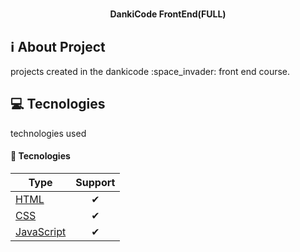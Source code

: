 <h1 align="center">
   
</h1>


<h4 align="center">
  DankiCode FrontEnd(FULL)
</h4>


## ℹ️ About Project



  <p>   
projects created in the dankicode :space_invader: front end course.
  </p>



## 💻 Tecnologies

technologies used

#### 🔨 Tecnologies

| Type                | Support   |
|---------------------|:---------:|
| [HTML]()                          | ✔         | 
| [CSS]()         | ✔         |
| [JavaScript]()   | ✔         |



